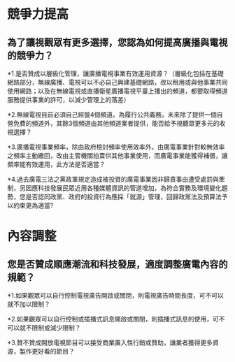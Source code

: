 # 競爭力提高 

## 為了讓視觀眾有更多選擇，您認為如何提高廣播與電視的競爭力？

*1.是否贊成以層級化管理，讓廣播電視事業有效運用資源？（層級化包括在基礎網路部分，無線廣播、電視可以不必自己興建基礎網路，改以租用或與他事業共同使用網路；以及在無線電視或直播衛星廣播電視平臺上播出的頻道，都要取得頻道服務提供事業的許可，以減少管理上的落差）

*2.無線電視目前必須自己經營4個頻道。為履行公共義務，未來除了提供一個自營免費的頻道外，其餘3個頻道由其他頻道業者提供，能否給予視聽眾更多元的收視選擇？

*3.廣播電視事業頻率，除由政府檢討頻率使用效率外，由廣電事業針對較無效率之頻率主動繳回，改由主管機關拍賣供其他事業使用，而廣電事業能獲得補償，讓頻率能有效運用，此方法是否適當？

*4.過去廣電三法之黨政軍規定造成被投資的廣電事業因非歸責事由遭受處罰與牽制，另因應科技發展民眾近用各種媒體資訊的管道增加，為符合實務及環境變化趨勢，您是否認同政黨、政府的投資行為應採「就源」管理，回歸政黨法及預算法予以約束更為適當?

# 內容調整

## 您是否贊成順應潮流和科技發展，適度調整廣電內容的規範？

*1.如果觀眾可以自行控制電視廣告開啟或關閉，則電視廣告時間長度，可不可以就不加以限制？

*2.如果觀眾可以自行控制或插播式訊息開啟或關閉，則插播式訊息的使用，可不可以就不限制或減少限制？

*3.贊不贊成開放電視節目可以接受商業置入性行銷或贊助，讓業者獲得更多資源，製作更好看的節目？
